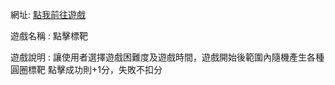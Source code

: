 網址: [點我前往遊戲](https://aa9630814.github.io/)

遊戲名稱 : 點擊標靶

遊戲說明 :
讓使用者選擇遊戲困難度及遊戲時間，遊戲開始後範圍內隨機產生各種圓圈標靶
點擊成功則+1分，失敗不扣分